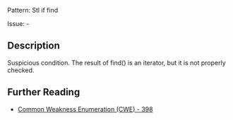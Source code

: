 Pattern: Stl if find

Issue: -

## Description

Suspicious condition. The result of find() is an iterator, but it is not properly checked.

## Further Reading

* [Common Weakness Enumeration (CWE) - 398](https://cwe.mitre.org/data/definitions/398.html)